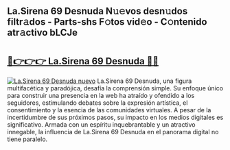 ## La.Sirena 69 Desnuda N𝚞𝚎vos desn𝚞dos filtr𝚊dos - Parts-shs F𝚘tos vid𝚎o - C𝚘ntenido atr𝚊ctivo bLCJe

# <h2><a href="http://mbe62wa.tromn.icu/?c=La.Sirena+69+Desnuda">🔗👉👉👉 La.Sirena 69 Desnuda 🔗🔗</a></h2>

[![La.Sirena 69 Desnuda nuevo](https://i.imgur.com/pEAQMta.gif)](http://mbe62wa.tromn.icu/?c=La.Sirena+69+Desnuda)
La.Sirena 69 Desnuda, una figura multifacética y paradójica, desafía la comprensión simple. Su enfoque único para construir una presencia en la web ha atraído y ofendido a los seguidores, estimulando debates sobre la expresión artística, el consentimiento y la esencia de las comunidades virtuales. A pesar de la incertidumbre de sus próximos pasos, su impacto en los medios digitales es significativo. Armada con un espíritu inquebrantable y un atractivo innegable, la influencia de La.Sirena 69 Desnuda en el panorama digital no tiene paralelo.
